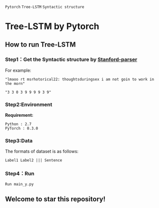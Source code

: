 `Pytorch` `Tree-LSTM` `Syntactic structure`
# **Tree-LSTM by Pytorch**[](https://www.mdpi.com/2078-2489/10/4/127)
## **How to run Tree-LSTM**


### Step1：Get the Syntactic structure by [Stanford-parser](https://nlp.stanford.edu/software/lex-parser.shtml)
For example:

    "lmaoo rt msrhotorical22: thoughtsduringsex i am not goin to work in the morn"
  
    "3 3 0 3 9 9 9 9 3 9"

### Step2:Environment
**Requirement:**

    Python : 2.7
    PyTorch : 0.3.0

### Step3:Data
The formats of dataset is as follows:

    Label1 Label2 ||| Sentence

### Step4：Run

    Run main_y.py






## **Welcome to star this repository!**

